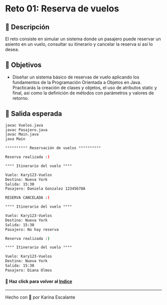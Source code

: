 # Reto 01: Reserva de vuelos

## 🤍 Descripción
El reto consiste en simular un sistema donde un pasajero puede reservar un asiento en un vuelo, consultar su itinerario y cancelar la reserva si así lo desea.

## 🤍 Objetivos
- Diseñar un sistema básico de reservas de vuelo aplicando los fundamentos de la Programación Orientada a Objetos en Java. Practicarás la creación de clases y objetos, el uso de atributos static y final, así como la definición de métodos con parámetros y valores de retorno.

## 🤍 Salida esperada 
```bash
javac Vuelos.java
javac Pasajero.java
javac Main.java
java Main

°°°°°°°°°° Reservación de vuelos °°°°°°°°°° 

Reserva realizada :) 

°°°° Itinerario del vuelo °°°° 

Vuelo: Kary123-Vuelos
Destino: Nueva York
Salida: 15:30
Pasajero: Daniela Gonzalez 12345678A

RESERVA CANCELADA :(

°°°° Itinerario del vuelo °°°° 

Vuelo: Kary123-Vuelos
Destino: Nueva York
Salida: 15:30
Pasajero: No hay reserva

Reserva realizada :)

°°°° Itinerario del vuelo °°°°

Vuelo: Kary123-Vuelos
Destino: Nueva York
Salida: 15:30
Pasajero: Diana Olmos
```
#### 🤍 Haz click para volver al [Indice](https://github.com/KatyE0/Curso_Java_G1/blob/main/README.md#-primer-m%C3%B3dulo-)
---
Hecho con 🤍 por Karina Escalante
